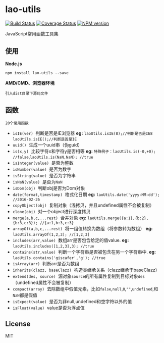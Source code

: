 # lao-utils
[![Build Status](https://travis-ci.org/giscafer/lao-utils.svg?branch=master)][travis-url]
[![Coverage Status][coveralls-image]][coveralls-url]
[![NPM version][npm-image]][npm-url]

JavaScript常用函数工具集

## 使用
**Node.js**
	
	npm install lao-utils --save

**AMD/CMD、浏览器环境**

	引入dist目录下源码文件

## 函数
	
	20个常用函数

- `isIE(ver)` 	&nbsp;判断是否是IE浏览器
 **eg:** `laoUtils.isIE(8);//判断是否是IE8` `laoUtils.isIE();//判断是否是IE`
- `uuid()` 	&nbsp;生成一个uuid串（伪guid）
- `is(x,y)` 	&nbsp;比较字符x和字符y是否相等
**eg:** `特殊例子：laoUtils.is(-0,+0); //false`,`laoUtils.is(NaN,NaN); //true`
- `isInteger(value)` 	&nbsp;是否为整数
- `isNumber(value)` 	&nbsp;是否为数字
- `isString(value)` 	&nbsp;是否为字符串
- `isNaN(value)` 	&nbsp;是否为`NaN`
- `isDom(obj)` 	&nbsp;判断obj是否为Dom对象
- `date(format,timestamp)` 	&nbsp;格式化日期
 **eg:** `laoUtils.date('yyyy-MM-dd'); //2016-02-26`
- `copyObject(obj)` 	&nbsp;复制对象（浅拷贝，并且undefined属性不会被复制）
- `clone(obj)` 	&nbsp;对一个object进行深度拷贝
- `merge(a,b,c,...rest)` 	&nbsp;合并对象
**eg:** `laoUtils.merge({a:1},{b:2},{b:3,c:3}); //{a:1,b:3,c:3}`
- `arrayOf(a,b,c,...rest)` 	&nbsp;将一组值转换为数组（将参数转为数组）
**eg:** `laoUtils.arrayOf(1,2,3); //[1,2,3]`
- `includes(arr,value)` 	&nbsp;数组arr是否包含给定的值value.
 **eg:** `laoUtils.includes([1,2,3],3); //true`
- `contains(str,value)` 	&nbsp;判断一个字符串是否被包含在另一个字符串中.
 **eg:** `laoUtils.contains('giscafer','g'); //true`
- `isArray(arr)` 	&nbsp;判断arr是否为数组
- `inherits(clazz, baseClazz)` 	&nbsp;构造类继承关系（clazz继承于baseClazz）
- `extend(des, source)` 	&nbsp;源对象`source`的所有属性复制到目标对象`des`（undefined属性不会被复制）
- `compact(array)` 	&nbsp;去除数组中假值元素，比如`false`,`null`,`0`,`""`,`undefined`,和`NaN`都是假值
- `isExpect(value)` 	&nbsp;是否为非null,undefined和空字符以外的值
- `isFloat(value)` 	&nbsp;value是否为浮点值

## License

MIT

[npm-image]: https://img.shields.io/npm/v/lao-utils.svg?style=flat-square
[npm-url]: https://www.npmjs.com/package/lao-utils
[coveralls-image]: https://coveralls.io/repos/github/giscafer/lao-utils/badge.svg?branch=master
[coveralls-url]: https://coveralls.io/github/giscafer/lao-utils?branch=master
[travis-image]: https://travis-ci.org/giscafer/lao-utils.svg?branch=master
[travis-url]: https://travis-ci.org/giscafer/lao-utils